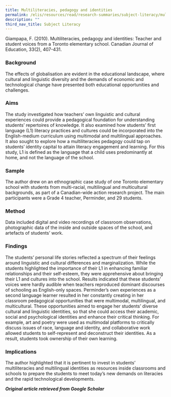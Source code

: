```yaml
---
title: Multiliteracies, pedagogy and identities
permalink: /elis/resources/read/research-summaries/subject-literacy/multiliteracies-pedagogy-and-identities/
description: ""
third_nav_title: Subject Literacy
---
```

Giampapa, F. (2010). Multiliteracies, pedagogy and identities: Teacher and student voices from a Toronto elementary school. Canadian Journal of Education, 33(2), 407-431.

### Background

The effects of globalisation are evident in the educational landscape, where cultural and linguistic diversity and the demands of economic and technological change have presented both educational opportunities and challenges.

### Aims

The study investigated how teachers’ own linguistic and cultural experiences could provide a pedagogical foundation for understanding students’ repertoires of knowledge. It also examined how students’ first language (L1) literacy practices and cultures could be incorporated into the English-medium curriculum using multimodal and multilingual approaches. It also sought to explore how a multiliteracies pedagogy could tap on students’ identity capital to attain literacy engagement and learning. For this study, L1 is defined as the language that a child uses predominantly at home, and not the language of the school.

### Sample

The author drew on an ethnographic case study of one Toronto elementary school with students from multi-racial, multilingual and multicultural backgrounds, as part of a Canadian-wide action research project. The main participants were a Grade 4 teacher, Perminder, and 29 students.

### Method

Data included digital and video recordings of classroom observations, photographic data of the inside and outside spaces of the school, and artefacts of students’ work.

### Findings

The students’ personal life stories reflected a spectrum of their feelings around linguistic and cultural differences and marginalization. While the students highlighted the importance of their L1 in enhancing familiar relationships and their self-esteem, they were apprehensive about bringing their L1 and cultures into the school. Results indicated that these students’ voices were hardly audible when teachers reproduced dominant discourses of schooling as English-only spaces. Perminder’s own experiences as a second language learner resulted in her constantly creating in her classroom pedagogical opportunities that were multimodal, multilingual, and multicultural. These opportunities aimed to engage her students’ diverse cultural and linguistic identities, so that she could access their academic, social and psychological identities and enhance their critical thinking. For example, art and poetry were used as multimodal platforms to critically discuss issues of race, language and identity, and collaborative work allowed students to self-represent and deconstruct their identities. As a result, students took ownership of their own learning.

### Implications

The author highlighted that it is pertinent to invest in students’ multiliteracies and multilingual identities as resources inside classrooms and schools to prepare the students to meet today’s new demands on literacies and the rapid technological developments.


_**Original article retrieved from Google Scholar**_  

